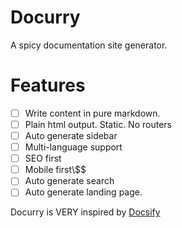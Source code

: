 # Docurry

A spicy documentation site generator.

# Features

- [ ] Write content in pure markdown.
- [ ] Plain html output. Static. No routers
- [ ] Auto generate sidebar
- [ ] Multi-language support
- [ ] SEO first
- [ ] Mobile first\\$\$
- [ ] Auto generate search
- [ ] Auto generate landing page.

Docurry is VERY inspired by [Docsify](https://github.com/docsifyjs/)
